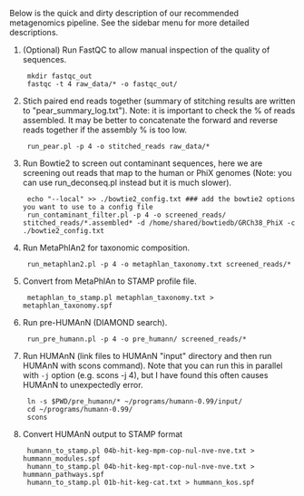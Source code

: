 Below is the quick and dirty description of our recommended metagenomics pipeline. See the sidebar menu for more detailed descriptions.

1. (Optional) Run FastQC to allow manual inspection of the quality of sequences.

        mkdir fastqc_out
        fastqc -t 4 raw_data/* -o fastqc_out/

2. Stich paired end reads together (summary of stitching results are written to "pear_summary_log.txt"). Note: it is important to check the % of reads assembled. It may be better to concatenate the forward and reverse reads together if the assembly % is too low.

        run_pear.pl -p 4 -o stitched_reads raw_data/*

3. Run Bowtie2 to screen out contaminant sequences, here we are screening out reads that map to the human or PhiX genomes (Note: you can use run_deconseq.pl instead but it is much slower).
    
        echo "--local" >> ./bowtie2_config.txt ### add the bowtie2 options you want to use to a config file
        run_contaminant_filter.pl -p 4 -o screened_reads/ stitched_reads/*.assembled* -d /home/shared/bowtiedb/GRCh38_PhiX -c ./bowtie2_config.txt

4. Run MetaPhlAn2 for taxonomic composition.

        run_metaphlan2.pl -p 4 -o metaphlan_taxonomy.txt screened_reads/*

5. Convert from MetaPhlAn to STAMP profile file.

        metaphlan_to_stamp.pl metaphlan_taxonomy.txt > metaphlan_taxonomy.spf

6. Run pre-HUMAnN (DIAMOND search).

        run_pre_humann.pl -p 4 -o pre_humann/ screened_reads/*

7. Run HUMAnN (link files to HUMAnN "input" directory and then run HUMAnN with scons command). Note that you can run this in parallel with `-j` option (e.g. scons -j 4), but I have found this often causes HUMAnN to unexpectedly error.

        ln -s $PWD/pre_humann/* ~/programs/humann-0.99/input/
        cd ~/programs/humann-0.99/
        scons

8. Convert HUMAnN output to STAMP format

        humann_to_stamp.pl 04b-hit-keg-mpm-cop-nul-nve-nve.txt > hummann_modules.spf
        humann_to_stamp.pl 04b-hit-keg-mpt-cop-nul-nve-nve.txt > hummann_pathways.spf
        humann_to_stamp.pl 01b-hit-keg-cat.txt > hummann_kos.spf
